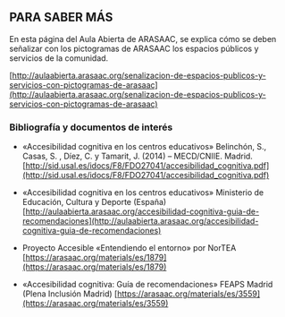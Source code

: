 ## PARA SABER MÁS

En esta página del Aula Abierta de ARASAAC, se explica cómo se deben señalizar con los pictogramas de ARASAAC los espacios públicos y servicios de la comunidad.

[http://aulaabierta.arasaac.org/senalizacion-de-espacios-publicos-y-servicios-con-pictogramas-de-arasaac](http://aulaabierta.arasaac.org/senalizacion-de-espacios-publicos-y-servicios-con-pictogramas-de-arasaac)

### Bibliografía y documentos de interés

- «Accesibilidad cognitiva en los centros educativos»
Belinchón, S., Casas, S. , Díez, C. y Tamarit, J. (2014) – MECD/CNIIE. Madrid.
[http://sid.usal.es/idocs/F8/FDO27041/accesibilidad_cognitiva.pdf](http://sid.usal.es/idocs/F8/FDO27041/accesibilidad_cognitiva.pdf)

  
- «Accesibilidad cognitiva en los centros educativos» Ministerio de Educación, Cultura y Deporte (España)
[http://aulaabierta.arasaac.org/accesibilidad-cognitiva-guia-de-recomendaciones](http://aulaabierta.arasaac.org/accesibilidad-cognitiva-guia-de-recomendaciones)

- Proyecto Accesible «Entendiendo el entorno» por NorTEA
[https://arasaac.org/materials/es/1879](https://arasaac.org/materials/es/1879)

- «Accesibilidad cognitiva: Guía de recomendaciones» FEAPS Madrid (Plena Inclusión Madrid)
[https://arasaac.org/materials/es/3559](https://arasaac.org/materials/es/3559)
